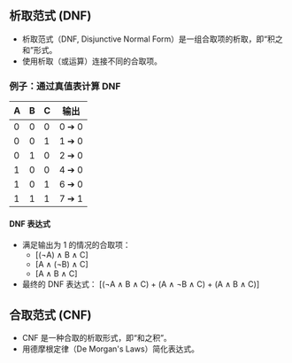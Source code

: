 

## 析取范式 (DNF)

- 析取范式（DNF, Disjunctive Normal Form）是一组合取项的析取，即“积之和”形式。
- 使用析取（或运算）连接不同的合取项。

### 例子：通过真值表计算 DNF

| A    | B    | C    | 输出  |
| ---- | ---- | ---- | ----- |
| 0    | 0    | 0    | 0 ➔ 0 |
| 0    | 0    | 1    | 1 ➔ 0 |
| 0    | 1    | 0    | 2 ➔ 0 |
| 1    | 0    | 0    | 4 ➔ 0 |
| 1    | 0    | 1    | 6 ➔ 0 |
| 1    | 1    | 1    | 7 ➔ 1 |

#### DNF 表达式

- 满足输出为 1 的情况的合取项：
  - \[(¬A) ∧ B ∧ C\]
  - \[A ∧ (¬B) ∧ C\]
  - \[A ∧ B ∧ C\]
- 最终的 DNF 表达式： \[(¬A ∧ B ∧ C) + (A ∧ ¬B ∧ C) + (A ∧ B ∧ C)\]



## 合取范式 (CNF)

- CNF 是一种合取的析取形式，即“和之积”。
- 用德摩根定律（De Morgan's Laws）简化表达式。